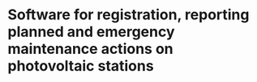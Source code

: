 #  Software for registration, reporting planned and emergency maintenance actions on photovoltaic stations
